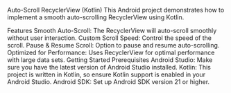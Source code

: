 Auto-Scroll RecyclerView (Kotlin)
This Android project demonstrates how to implement a smooth auto-scrolling RecyclerView using Kotlin.

Features
Smooth Auto-Scroll: The RecyclerView will auto-scroll smoothly without user interaction.
Custom Scroll Speed: Control the speed of the scroll.
Pause & Resume Scroll: Option to pause and resume auto-scrolling.
Optimized for Performance: Uses RecyclerView for optimal performance with large data sets.
Getting Started
Prerequisites
Android Studio: Make sure you have the latest version of Android Studio installed.
Kotlin: This project is written in Kotlin, so ensure Kotlin support is enabled in your Android Studio.
Android SDK: Set up Android SDK version 21 or higher.
